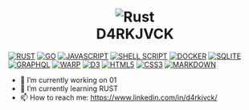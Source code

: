 
<h1 align=center >
  <img alt="Rust" src="https://github.com/jalbertsr/logo-badge-images/blob/master/img/rsz_rust.png?raw=true">
  <br>
  D4RKJVCK
</h1>

[![RUST](https://img.shields.io/badge/Rust-black?style=for-the-badge&logo=rust&logoColor=#E57324)](src/main.rs)
[![GO](https://img.shields.io/badge/Go-00ADD8?style=for-the-badge&logo=go&logoColor=white)](./backend/cmd/web/main.go)
[![JAVASCRIPT](https://img.shields.io/badge/JavaScript-323330?style=for-the-badge&logo=javascript&logoColor=F7DF1E)]()
[![SHELL SCRIPT](https://img.shields.io/badge/Shell_Script-121011?style=for-the-badge&logo=gnu-bash&logoColor=white)](./gitify.sh)
[![DOCKER](https://img.shields.io/badge/Docker-2CA5E0?style=for-the-badge&logo=docker&logoColor=white)](./frontend/Dockerfile)
[![SQLITE](https://img.shields.io/badge/Sqlite-003B57?style=for-the-badge&logo=sqlite&logoColor=white)](./backend/database/social.network.db)
[![GRAPHQL](https://img.shields.io/badge/GraphQl-E10098?style=for-the-badge&logo=graphql&logoColor=white)](src/graphql/profile.gql.js)
[![WARP](https://img.shields.io/badge/warp-01A4FF?style=for-the-badge&logo=warp&logoColor=white)]()
[![D3](https://img.shields.io/badge/d3%20js-F9A03C?style=for-the-badge&logo=d3.js&logoColor=white)](src/components/charts/radar.js)
[![HTML5](https://img.shields.io/badge/HTML5-E34F26?style=for-the-badge&logo=html5&logoColor=white)]()
[![CSS3](https://img.shields.io/badge/CSS3-1572B6?style=for-the-badge&logo=css3&logoColor=white)]()
[![MARKDOWN](https://img.shields.io/badge/Markdown-000000?style=for-the-badge&logo=markdown&logoColor=white)](#table-of-contents)


- 🔭 I’m currently working on 01
- 🦀 I’m currently learning RUST
- 📫 How to reach me: https://www.linkedin.com/in/d4rkjvck/

<!--
[![Docker](https://i.imgur.com/VyjCJuz.png)](https://www.docker.com/)
- 💬 Ask me about ...
- ⚡ Fun fact: ...
-->
